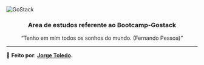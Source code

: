 <img alt="GoStack" src="https://storage.googleapis.com/golden-wind/bootcamp-gostack/header-desafios.png" />

<h3 align="center">
  Area de estudos referente ao Bootcamp-Gostack
</h3>

<p align="center">“Tenho em mim todos os sonhos do mundo. (Fernando Pessoa)”</blockquote>

---
:rocket: **Feito por**: **[Jorge Toledo](https://www.linkedin.com/in/jorgemtoledo/).**